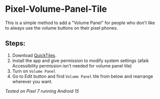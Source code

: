 # Pixel-Volume-Panel-Tile
This is a simple method to add a "Volume Panel" for people who don't like to always use the volume buttons on their pixel phones.

## Steps:
1. Download [QuickTiles](https://f-droid.org/packages/com.asdoi.quicktiles/).
2. Install the app and give permission to modify system settings (afaik Accessibility permission isn't needed for volume panel tile)
3. Turn on `Volume Panel`
4. Go to Edit button and find `Volume Panel` tile from below and rearrange wherever you want.

_Tested on Pixel 7 running Android 15_
